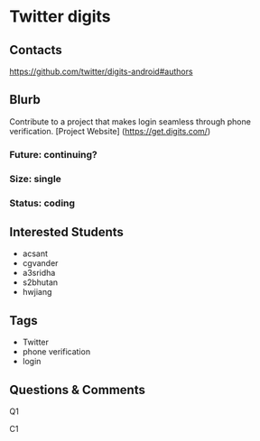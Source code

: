 # Twitter digits

## Contacts

https://github.com/twitter/digits-android#authors

## Blurb

Contribute to a project that makes login seamless through phone verification.
[Project Website] (https://get.digits.com/)

### Future: continuing?
### Size: single
### Status: coding

## Interested Students
* acsant
* cgvander
* a3sridha
* s2bhutan
* hwjiang

## Tags
* Twitter
* phone verification
* login

## Questions & Comments

Q1

C1

